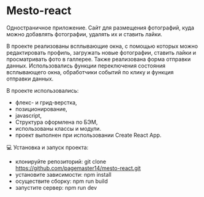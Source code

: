 # Mesto-react

Одностраничное приложение. Сайт для размещения фотографий, куда можно добавлять фотографии, удалять их и ставить лайки.

В проекте реализованы всплывающие окна, с помощью которых можно редактировать профиль, загружать новые фотографии, ставить лайки и просматривать фото в галлерее. Также реализована форма отправки данных. Использовались функции переключения состояния всплывающего окна, обработчики событий по клику и функция отправки данных.

В проекте использовались:
- флекс- и грид-верстка,
- позиционирование,
- javascript,
- Структура оформлена по БЭМ,
- использованы классы и модули.
- проект выполнен при использовании Create React App.

💻 Установка и запуск проекта:
- клонируйте репозиторий: git clone https://github.com/pagemaster14/mesto-react.git
- установите зависимости: npm install
- осуществите сборку: npm run build
- запустите сервер: npm run dev
